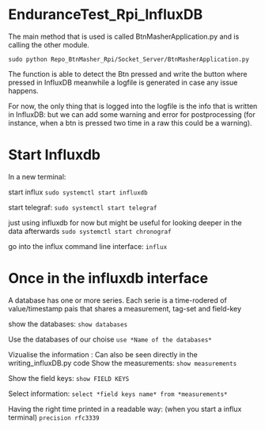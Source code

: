 # EnduranceTest_Rpi_InfluxDB
The main method that is used is called  BtnMasherApplication.py and is calling the other  module.
```
sudo python Repo_BtnMasher_Rpi/Socket_Server/BtnMasherApplication.py
```

The function is able to detect the Btn pressed and write the button where pressed in InfluxDB meanwhile a logfile is generated in case any issue happens.

For now, the only thing that is logged into the logfile is the info that is written in InfluxDB: but we can add some warning and error for postprocessing (for instance, when a btn is pressed two time in a raw this could be a warning). 

# Start Influxdb
In a new terminal:

start influx
```sudo systemctl start influxdb```

start telegraf:
```sudo systemctl start telegraf```

 just using influxdb for now but might be useful for looking deeper in the data afterwards
```sudo systemctl start chronograf```

go into the influx command line interface:
```influx```

# Once in the influxdb interface
A database has one or more series. Each serie is a time-rodered of value/timestamp pais that shares a measurement, tag-set and field-key

show the databases:
```show databases```

Use the databases of our choise
```use *Name of the databases*```

Vizualise the information : Can also be seen directly in the writing_influxDB.py code
Show the measurements:
```show measurements```

Show the field keys:
```show FIELD KEYS```

Select information:
```select *field keys name* from *measurements*```

Having the right time printed in a readable way: (when you start a influx terminal)
```precision rfc3339```



